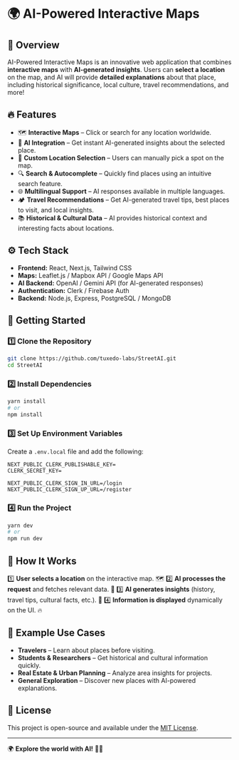 # 🌍 AI-Powered Interactive Maps

## 📌 Overview
AI-Powered Interactive Maps is an innovative web application that combines **interactive maps** with **AI-generated insights**. Users can **select a location** on the map, and AI will provide **detailed explanations** about that place, including historical significance, local culture, travel recommendations, and more!

## 🔥 Features
- 🗺 **Interactive Maps** – Click or search for any location worldwide.
- 🤖 **AI Integration** – Get instant AI-generated insights about the selected place.
- 📍 **Custom Location Selection** – Users can manually pick a spot on the map.
- 🔍 **Search & Autocomplete** – Quickly find places using an intuitive search feature.
- 🌐 **Multilingual Support** – AI responses available in multiple languages.
- 🏕 **Travel Recommendations** – Get AI-generated travel tips, best places to visit, and local insights.
- 📚 **Historical & Cultural Data** – AI provides historical context and interesting facts about locations.

## ⚙️ Tech Stack
- **Frontend:** React, Next.js, Tailwind CSS
- **Maps:** Leaflet.js / Mapbox API / Google Maps API
- **AI Backend:** OpenAI / Gemini API (for AI-generated responses)
- **Authentication:** Clerk / Firebase Auth
- **Backend:** Node.js, Express, PostgreSQL / MongoDB

## 🚀 Getting Started

### 1️⃣ Clone the Repository
```bash
git clone https://github.com/tuxedo-labs/StreetAI.git
cd StreetAI
```

### 2️⃣ Install Dependencies
```bash
yarn install
# or
npm install
```

### 3️⃣ Set Up Environment Variables
Create a `.env.local` file and add the following:
```env
NEXT_PUBLIC_CLERK_PUBLISHABLE_KEY=
CLERK_SECRET_KEY=

NEXT_PUBLIC_CLERK_SIGN_IN_URL=/login
NEXT_PUBLIC_CLERK_SIGN_UP_URL=/register
```

### 4️⃣ Run the Project
```bash
yarn dev
# or
npm run dev
```

## 🎯 How It Works
1️⃣ **User selects a location** on the interactive map. 🗺
2️⃣ **AI processes the request** and fetches relevant data. 🤖
3️⃣ **AI generates insights** (history, travel tips, cultural facts, etc.). 📜
4️⃣ **Information is displayed** dynamically on the UI. 🔥

## 📌 Example Use Cases
- **Travelers** – Learn about places before visiting.
- **Students & Researchers** – Get historical and cultural information quickly.
- **Real Estate & Urban Planning** – Analyze area insights for projects.
- **General Exploration** – Discover new places with AI-powered explanations.

## 📜 License
This project is open-source and available under the [MIT License](LICENSE).

---

🌍 **Explore the world with AI!** 🧠✨


